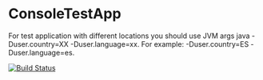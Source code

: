 # ConsoleTestApp

For test application with different locations you should use JVM args java -Duser.country=XX -Duser.language=xx.
For example: -Duser.country=ES -Duser.language=es.

[![Build Status](https://travis-ci.org/Elena-Bruyako/ConsoleTestApp.svg?branch=master)](https://travis-ci.org/Elena-Bruyako/ConsoleTestApp)



